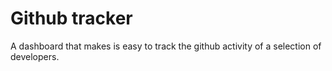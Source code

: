# Github tracker

A dashboard that makes is easy to track the github activity of a selection of developers.
